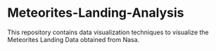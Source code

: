 # Meteorites-Landing-Analysis
This repository contains data visualization techniques to visualize the Meteorites Landing Data obtained from Nasa.
